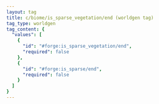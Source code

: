 ```yaml
---
layout: tag
title: c/biome/is_sparse_vegetation/end (worldgen tag)
tag_type: worldgen
tag_content: {
  "values": [
    {
      "id": "#forge:is_sparse_vegetation/end",
      "required": false
    },
    {
      "id": "#forge:is_sparse/end",
      "required": false
    }
  ]
}
---
```

